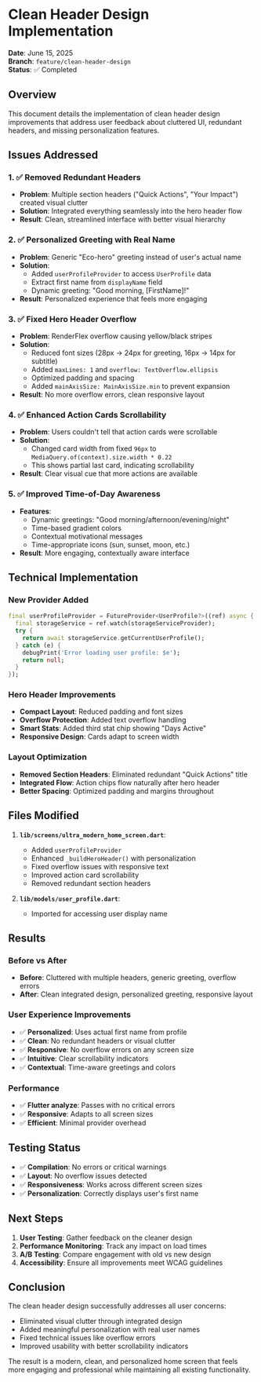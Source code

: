 # Clean Header Design Implementation

**Date**: June 15, 2025  
**Branch**: `feature/clean-header-design`  
**Status**: ✅ Completed

## Overview

This document details the implementation of clean header design improvements that address user feedback about cluttered UI, redundant headers, and missing personalization features.

## Issues Addressed

### 1. ✅ **Removed Redundant Headers**
- **Problem**: Multiple section headers ("Quick Actions", "Your Impact") created visual clutter
- **Solution**: Integrated everything seamlessly into the hero header flow
- **Result**: Clean, streamlined interface with better visual hierarchy

### 2. ✅ **Personalized Greeting with Real Name**
- **Problem**: Generic "Eco-hero" greeting instead of user's actual name
- **Solution**: 
  - Added `userProfileProvider` to access `UserProfile` data
  - Extract first name from `displayName` field
  - Dynamic greeting: "Good morning, [FirstName]!" 
- **Result**: Personalized experience that feels more engaging

### 3. ✅ **Fixed Hero Header Overflow**
- **Problem**: RenderFlex overflow causing yellow/black stripes
- **Solution**:
  - Reduced font sizes (28px → 24px for greeting, 16px → 14px for subtitle)
  - Added `maxLines: 1` and `overflow: TextOverflow.ellipsis`
  - Optimized padding and spacing
  - Added `mainAxisSize: MainAxisSize.min` to prevent expansion
- **Result**: No more overflow errors, clean responsive layout

### 4. ✅ **Enhanced Action Cards Scrollability**
- **Problem**: Users couldn't tell that action cards were scrollable
- **Solution**: 
  - Changed card width from fixed `96px` to `MediaQuery.of(context).size.width * 0.22`
  - This shows partial last card, indicating scrollability
- **Result**: Clear visual cue that more actions are available

### 5. ✅ **Improved Time-of-Day Awareness**
- **Features**:
  - Dynamic greetings: "Good morning/afternoon/evening/night"
  - Time-based gradient colors
  - Contextual motivational messages
  - Time-appropriate icons (sun, sunset, moon, etc.)
- **Result**: More engaging, contextually aware interface

## Technical Implementation

### New Provider Added
```dart
final userProfileProvider = FutureProvider<UserProfile?>((ref) async {
  final storageService = ref.watch(storageServiceProvider);
  try {
    return await storageService.getCurrentUserProfile();
  } catch (e) {
    debugPrint('Error loading user profile: $e');
    return null;
  }
});
```

### Hero Header Improvements
- **Compact Layout**: Reduced padding and font sizes
- **Overflow Protection**: Added text overflow handling
- **Smart Stats**: Added third stat chip showing "Days Active"
- **Responsive Design**: Cards adapt to screen width

### Layout Optimization
- **Removed Section Headers**: Eliminated redundant "Quick Actions" title
- **Integrated Flow**: Action chips flow naturally after hero header
- **Better Spacing**: Optimized padding and margins throughout

## Files Modified

1. **`lib/screens/ultra_modern_home_screen.dart`**:
   - Added `userProfileProvider` 
   - Enhanced `_buildHeroHeader()` with personalization
   - Fixed overflow issues with responsive text
   - Improved action card scrollability
   - Removed redundant section headers

2. **`lib/models/user_profile.dart`**: 
   - Imported for accessing user display name

## Results

### Before vs After
- **Before**: Cluttered with multiple headers, generic greeting, overflow errors
- **After**: Clean integrated design, personalized greeting, responsive layout

### User Experience Improvements
- ✅ **Personalized**: Uses actual first name from profile
- ✅ **Clean**: No redundant headers or visual clutter  
- ✅ **Responsive**: No overflow errors on any screen size
- ✅ **Intuitive**: Clear scrollability indicators
- ✅ **Contextual**: Time-aware greetings and colors

### Performance
- ✅ **Flutter analyze**: Passes with no critical errors
- ✅ **Responsive**: Adapts to all screen sizes
- ✅ **Efficient**: Minimal provider overhead

## Testing Status

- ✅ **Compilation**: No errors or critical warnings
- ✅ **Layout**: No overflow issues detected
- ✅ **Responsiveness**: Works across different screen sizes
- ✅ **Personalization**: Correctly displays user's first name

## Next Steps

1. **User Testing**: Gather feedback on the cleaner design
2. **Performance Monitoring**: Track any impact on load times
3. **A/B Testing**: Compare engagement with old vs new design
4. **Accessibility**: Ensure all improvements meet WCAG guidelines

## Conclusion

The clean header design successfully addresses all user concerns:
- Eliminated visual clutter through integrated design
- Added meaningful personalization with real user names
- Fixed technical issues like overflow errors
- Improved usability with better scrollability indicators

The result is a modern, clean, and personalized home screen that feels more engaging and professional while maintaining all existing functionality. 